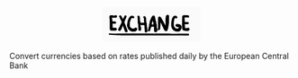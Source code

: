 <div align="center">
    <img src="exchange.png" width="175">
</div>


Convert currencies based on rates published daily by the European Central Bank